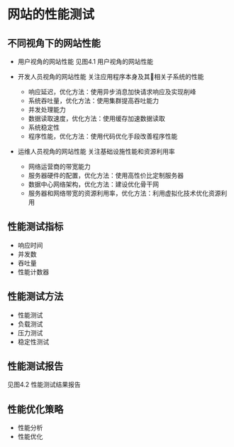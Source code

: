 # 网站的性能测试

## 不同视角下的网站性能

- 用户视角的网站性能
  见图4.1 用户视角的网站性能

- 开发人员视角的网站性能
  关注应用程序本身及其相关子系统的性能
  - 响应延迟，优化方法：使用异步消息加快请求响应及实现削峰
  - 系统吞吐量，优化方法：使用集群提高吞吐能力
  - 并发处理能力
  - 数据读取速度，优化方法：使用缓存加速数据读取
  - 系统稳定性
  - 程序性能，优化方法：使用代码优化手段改善程序性能

- 运维人员视角的网站性能
  关注基础设施性能和资源利用率
  - 网络运营商的带宽能力
  - 服务器硬件的配置，优化方法：使用高性价比定制服务器
  - 数据中心网络架构，优化方法：建设优化骨干网
  - 服务器和网络带宽的资源利用率，优化方法：利用虚拟化技术优化资源利用

## 性能测试指标

- 响应时间
- 并发数
- 吞吐量
- 性能计数器

## 性能测试方法

- 性能测试
- 负载测试
- 压力测试
- 稳定性测试

## 性能测试报告

见图4.2 性能测试结果报告

## 性能优化策略

- 性能分析
- 性能优化
